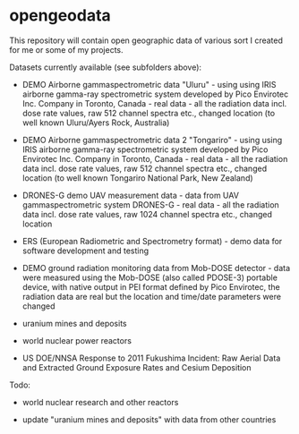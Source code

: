 # opengeodata

This repository will contain open geographic data of various sort I created for me or some of my projects.

Datasets currently available (see subfolders above):

- DEMO Airborne gammaspectrometric data "Uluru" - using using IRIS airborne gamma-ray spectrometric system developed by Pico Envirotec Inc. Company in Toronto, Canada - real data - all the radiation data incl. dose rate values, raw 512 channel spectra etc., changed location (to well known Uluru/Ayers Rock, Australia)

- DEMO Airborne gammaspectrometric data 2 "Tongariro" - using using IRIS airborne gamma-ray spectrometric system developed by Pico Envirotec Inc. Company in Toronto, Canada - real data - all the radiation data incl. dose rate values, raw 512 channel spectra etc., changed location (to well known Tongariro National Park, New Zealand)

- DRONES-G demo UAV measurement data - data from UAV gammaspectrometric system DRONES-G - real data - all the radiation data incl. dose rate values, raw 1024 channel spectra etc., changed location

- ERS (European Radiometric and Spectrometry format) - demo data for software development and testing

- DEMO ground radiation monitoring data from Mob-DOSE detector - data were measured using the Mob-DOSE (also called PDOSE-3) portable device, with native output in PEI format defined by Pico Envirotec, the radiation data are real but the location and time/date parameters were changed

- uranium mines and deposits

- world nuclear power reactors

- US DOE/NNSA Response to 2011 Fukushima Incident: Raw Aerial Data and Extracted Ground Exposure Rates and Cesium Deposition

Todo:

- world nuclear research and other reactors

- update "uranium mines and deposits" with data from other countries
